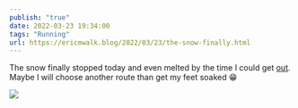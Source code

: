 ```yaml
---
publish: "true"
date: 2022-03-23 19:34:00
tags: "Running"
url: https://ericmwalk.blog/2022/03/23/the-snow-finally.html
---
```


The snow finally stopped today and even melted by the time I could get [out](http://www.strava.com/activities/6872538506). Maybe I will choose another route than get my feet soaked 😁



![](https://ericmwalk.blog/uploads/2022/c5bbbc0f97.jpg)